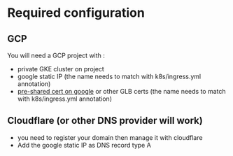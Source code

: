 # Required configuration

## GCP

You will need a GCP project with : 
- private GKE cluster on project
- google static IP (the name needs to match with k8s/ingress.yml annotation)
- [pre-shared cert on google](https://cloud.google.com/kubernetes-engine/docs/how-to/ingress-multi-ssl#pre-shared-certs) or other GLB certs  (the name needs to match with k8s/ingress.yml annotation)

## Cloudflare (or other DNS provider will work)

- you need to register your domain then manage it with cloudflare
- Add the google static IP as DNS record type A

